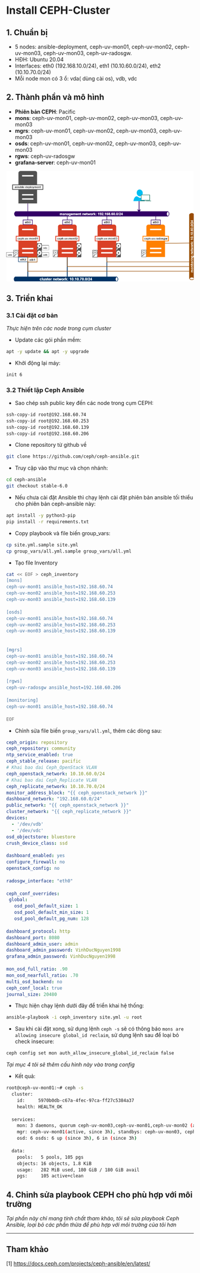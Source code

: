 # Install CEPH-Cluster


## 1. Chuẩn bị
- 5 nodes: ansible-deployment, ceph-uv-mon01, ceph-uv-mon02, ceph-uv-mon03, ceph-uv-mon03, ceph-uv-radosgw.
- HĐH: Ubuntu 20.04
- Interfaces: eth0 (192.168.10.0/24), eth1 (10.10.60.0/24), eth2 (10.10.70.0/24)
- Mỗi node mon có 3 ổ: vda( dùng cài os), vdb, vdc

## 2. Thành phần và mô hình
- **Phiên bản CEPH**: Pacific
- **mons**: ceph-uv-mon01, ceph-uv-mon02, ceph-uv-mon03, ceph-uv-mon03
- **mgrs**: ceph-uv-mon01, ceph-uv-mon02, ceph-uv-mon03, ceph-uv-mon03
- **osds**: ceph-uv-mon01, ceph-uv-mon02, ceph-uv-mon03, ceph-uv-mon03
- **rgws**: ceph-uv-radosgw
- **grafana-server**: ceph-uv-mon01

![topo](../images/ceph-cluster-install01.png)


## 3. Triển khai
### 3.1 Cài đặt cơ bản
*Thực hiện trên các node trong cụm cluster*
- Update các gói phần mềm:
```sh
apt -y update && apt -y upgrade
```

- Khởi động lại máy:
```sh
init 6
```

### 3.2 Thiết lập Ceph Ansible
- Sao chép ssh public key đến các node trong cụm CEPH:
```sh
ssh-copy-id root@192.168.60.74
ssh-copy-id root@192.168.60.253
ssh-copy-id root@192.168.60.139
ssh-copy-id root@192.168.60.206
```

- Clone repository từ github về
```sh
git clone https://github.com/ceph/ceph-ansible.git
```

- Truy cập vào thư mục và chọn nhánh:
```sh
cd ceph-ansible
git checkout stable-6.0
```
- Nếu chưa cài đặt Ansible thì chạy lệnh cài đặt phiên bản ansible tối thiểu cho phiên bản ceph-ansible này:
```sh
apt install -y python3-pip
pip install -r requirements.txt
```
- Copy playbook và file biến group_vars:
```sh
cp site.yml.sample site.yml
cp group_vars/all.yml.sample group_vars/all.yml
```

- Tạo file Inventory
```sh
cat << EOF > ceph_inventory
[mons]
ceph-uv-mon01 ansible_host=192.168.60.74
ceph-uv-mon02 ansible_host=192.168.60.253
ceph-uv-mon03 ansible_host=192.168.60.139

[osds]
ceph-uv-mon01 ansible_host=192.168.60.74
ceph-uv-mon02 ansible_host=192.168.60.253
ceph-uv-mon03 ansible_host=192.168.60.139


[mgrs]
ceph-uv-mon01 ansible_host=192.168.60.74
ceph-uv-mon02 ansible_host=192.168.60.253
ceph-uv-mon03 ansible_host=192.168.60.139

[rgws]
ceph-uv-radosgw ansible_host=192.168.60.206

[monitoring]
ceph-uv-mon01 ansible_host=192.168.60.74

EOF
```
- Chỉnh sửa file biến `group_vars/all.yml`, thêm các dòng sau:
```yml
ceph_origin: repository
ceph_repository: community
ntp_service_enabled: true
ceph_stable_release: pacific
# Khai bao dai Ceph_OpenStack VLAN
ceph_openstack_network: 10.10.60.0/24
# Khai bao dai Ceph_Replicate VLAN
ceph_replicate_network: 10.10.70.0/24
monitor_address_block: "{{ ceph_openstack_network }}"
dashboard_network: "192.168.60.0/24"
public_network: "{{ ceph_openstack_network }}"
cluster_network: "{{ ceph_replicate_network }}"
devices:
  - '/dev/vdb'
  - '/dev/vdc'
osd_objectstore: bluestore
crush_device_class: ssd

dashboard_enabled: yes
configure_firewall: no
openstack_config: no

radosgw_interface: "eth0"

ceph_conf_overrides:
 global:
   osd_pool_default_size: 1
   osd_pool_default_min_size: 1
   osd_pool_default_pg_num: 128

dashboard_protocol: http
dashboard_port: 8080
dashboard_admin_user: admin
dashboard_admin_password: VinhDucNguyen1998
grafana_admin_password: VinhDucNguyen1998

mon_osd_full_ratio: .90
mon_osd_nearfull_ratio: .70
multi_osd_backend: no
ceph_conf_local: true
journal_size: 20480
```

- Thực hiện chạy lệnh dưới đây để triển khai hệ thống:
```sh
ansible-playbook -i ceph_inventory site.yml -u root
```
- Sau khi cài đặt xong, sử dụng lệnh `ceph -s` sẽ có thông báo `mons are allowing insecure global_id reclaim`, sử dụng lệnh sau để loại bỏ check insecure:
```sh
ceph config set mon auth_allow_insecure_global_id_reclaim false
```
*Tại mục 4 tôi sẽ thêm cấu hình này vào trong config*

- Kết quả:
```sh
root@ceph-uv-mon01:~# ceph -s
  cluster:
    id:     5970b0db-c67a-4fec-97ca-ff27c5384a37
    health: HEALTH_OK

  services:
    mon: 3 daemons, quorum ceph-uv-mon03,ceph-uv-mon01,ceph-uv-mon02 (age 3h)
    mgr: ceph-uv-mon01(active, since 3h), standbys: ceph-uv-mon03, ceph-uv-mon02
    osd: 6 osds: 6 up (since 3h), 6 in (since 3h)

  data:
    pools:   5 pools, 105 pgs
    objects: 16 objects, 1.8 KiB
    usage:   282 MiB used, 180 GiB / 180 GiB avail
    pgs:     105 active+clean
```


## 4. Chỉnh sửa playbook CEPH cho phù hợp với môi trường
*Tại phần này chỉ mang tính chất tham khảo, tôi sẽ sửa playbook Ceph Ansible, loại bỏ các phần thừa để phù hợp với môi trường của tôi hơn*

---
## Tham khảo

[1] https://docs.ceph.com/projects/ceph-ansible/en/latest/

